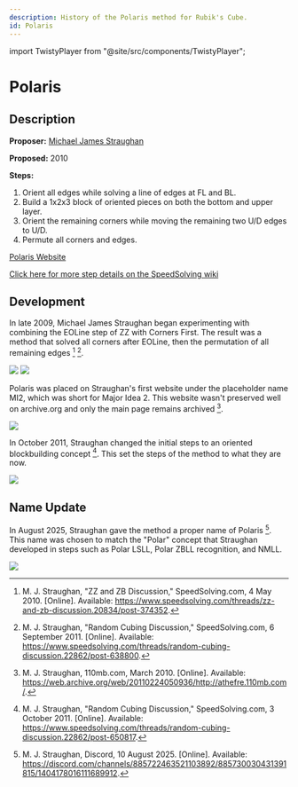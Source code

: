 ```yaml
---
description: History of the Polaris method for Rubik's Cube.
id: Polaris
---
```


import TwistyPlayer from "@site/src/components/TwistyPlayer";

# Polaris

<TwistyPlayer
alg="x2 R2 D R2 D R2 D U' R2 U' R2 U'"
experimentalStickeringMaskOrbits="EDGES:----?--??-?-,CORNERS:--II-II-,CENTERS:------"
controlPanel="none"
/>

## Description

**Proposer:** [Michael James Straughan](CubingContributors/MethodDevelopers.md#straughan-michael-james-athefre)

**Proposed:** 2010

**Steps:**

1. Orient all edges while solving a line of edges at FL and BL.
2. Build a 1x2x3 block of oriented pieces on both the bottom and upper layer.
3. Orient the remaining corners while moving the remaining two U/D edges to U/D.
4. Permute all corners and edges.

[Polaris Website](https://sites.google.com/site/athefre/3x3-methods/polaris)

[Click here for more step details on the SpeedSolving wiki](https://www.speedsolving.com/wiki/index.php/Polaris)

## Development

In late 2009, Michael James Straughan began experimenting with combining the EOLine step of ZZ with Corners First. The result was a method that solved all corners after EOLine, then the permutation of all remaining edges [^straughan-2010-1] [^straughan-2011-1].

![](img/Polaris/Origin1.png)
![](img/Polaris/Origin2.png)

Polaris was placed on Straughan's first website under the placeholder name MI2, which was short for Major Idea 2. This website wasn't preserved well on archive.org and only the main page remains archived [^straughan-2010-2].

![](img/MI1/Site.png)

In October 2011, Straughan changed the initial steps to an oriented blockbuilding concept [^straughan-2011-2]. This set the steps of the method to what they are now.

![](img/Polaris/FinalSteps.png)

## Name Update

In August 2025, Straughan gave the method a proper name of Polaris [^straughan-2025]. This name was chosen to match the "Polar" concept that Straughan developed in steps such as Polar LSLL, Polar ZBLL recognition, and NMLL.

![](img/Polaris/NameUpdate.png)

[^straughan-2010-1]: M. J. Straughan, "ZZ and ZB Discussion," SpeedSolving.com, 4 May 2010. [Online]. Available: https://www.speedsolving.com/threads/zz-and-zb-discussion.20834/post-374352.
[^straughan-2011-1]: M. J. Straughan, "Random Cubing Discussion," SpeedSolving.com, 6 September 2011. [Online]. Available: https://www.speedsolving.com/threads/random-cubing-discussion.22862/post-638800.
[^straughan-2010-2]: M. J. Straughan, 110mb.com, March 2010. [Online]. Available: https://web.archive.org/web/20110224050936/http://athefre.110mb.com/.
[^straughan-2011-2]: M. J. Straughan, "Random Cubing Discussion," SpeedSolving.com, 3 October 2011. [Online]. Available: https://www.speedsolving.com/threads/random-cubing-discussion.22862/post-650817.
[^straughan-2025]: M. J. Straughan, Discord, 10 August 2025. [Online]. Available: https://discord.com/channels/885722463521103892/885730030431391815/1404178016111689912.